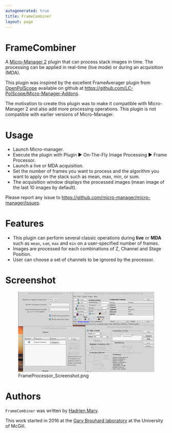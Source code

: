 ```yaml
---
autogenerated: true
title: FrameCombiner
layout: page
---
```


# FrameCombiner

A [Micro-Manager 2](https://micro-manager.org/) plugin that can process
stack images in time. The processing can be applied in real-time (live
mode) or during an acquisition (MDA).

This plugin was inspired by the excellent FrameAverager plugin from
[OpenPolScope](http://www.openpolscope.org/pages/MMPlugin_Frame_Averager.htm)
available on github at
<https://github.com/LC-PolScope/Micro-Manager-Addons>.

The motivation to create this plugin was to make it compatible with
Micro-Manager 2 and also add more processing operations. This plugin is
not compatible with earlier versions of Micro-Manager.

# Usage

-   Launch Micro-manager.
-   Execute the plugin with Plugin ▶ On-The-Fly Image Processing ▶ Frame
    Processor.
-   Launch a live or MDA acquisition.
-   Set the number of frames you want to process and the algorithm you
    want to apply on the stack such as mean, max, min, or sum.
-   The acquisition window displays the processed images (mean image of
    the last 10 images by default).

Please report any issue to
<https://github.com/micro-manager/micro-manager/issues>.

# Features

-   This plugin can perform several classic operations during **live**
    or **MDA** such as `mean`, `sum`, `max` and `min` on a
    user-specified number of frames.
-   Images are processed for each combinations of Z, Channel and Stage
    Position.
-   User can choose a set of channels to be ignored by the processor.

# Screenshot

<figure>
<img src="media/FrameProcessor_Screenshot.png" title="FrameProcessor_Screenshot.png" width="600" alt="FrameProcessor_Screenshot.png" /><figcaption aria-hidden="true">FrameProcessor_Screenshot.png</figcaption>
</figure>

# Authors

`FrameCombiner` was written by [Hadrien Mary](mailto:hadrien.mary@gmail.com).

This work started in 2016 at the [Gary Brouhard
laboratory](http://brouhardlab.mcgill.ca/) at the University of McGill.

